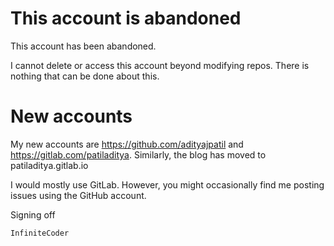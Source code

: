 # This account is abandoned
This account has been abandoned.

I cannot delete or access this account beyond modifying repos. There is 
nothing that can be done about this.

# New accounts
My new accounts are https://github.com/adityajpatil and 
https://gitlab.com/patiladitya. Similarly, the blog has moved to 
patiladitya.gitlab.io

I would mostly use GitLab. However, you might occasionally find me 
posting issues using the GitHub account.

Signing off

	InfiniteCoder

